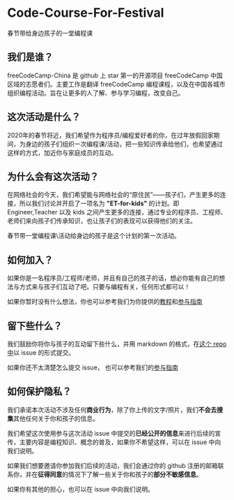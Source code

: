 # Code-Course-For-Festival
春节带给身边孩子的一堂编程课
## 我们是谁？
freeCodeCamp-China 是 github 上 star 第一的开源项目 freeCodeCamp 中国区域的志愿者们。主要工作是翻译 freeCodeCamp 编程课程，以及在中国各城市组织编程活动。旨在让更多的人了解、参与学习编程，改变自己。
## 这次活动是什么？
2020年的春节将近，我们希望作为程序员/编程爱好者的你，在过年放假回家期间，为身边的孩子们组织一次编程课/活动，把一些知识传承给他们，也希望通过这样的方式，加近你与家庭成员的互动。
## 为什么会有这次活动？
在网络社会的今天，我们希望能与网络社会的“原住民”——孩子们，产生更多的连接，所以我们讨论并开启了一项名为 **"ET-for-kids"** 的计划。即 Engineer,Teacher 以及 kids 之间产生更多的连接，通过专业的程序员、工程师、老师们来向孩子们传承知识，也让孩子们的表现可以获得他们的关注。

春节带一堂编程课\活动给身边的孩子是这个计划的第一次活动。
## 如何加入？
如果你是一名程序员/工程师/老师，并且有自己的孩子的话，想必你能有自己的想法与方式来与孩子们互动了吧。只要与编程有关，任何形式都可以！

如果你暂时没有什么想法，你也可以参考我们为你提供的[教程]()和[参与指南]()
## 留下些什么？
我们鼓励你将你与孩子的互动留下些什么，并用 markdown 的格式，在[这个 repo 中](https://github.com/freeCodeCamp-China/Code-Course-For-Festival/)以 issue 的形式提交。

如果你还不太清楚怎么提交 issue， 也可以参考我们的[参与指南]()
## 如何保护隐私？
我们承诺本次活动不涉及任何**商业行为**，除了你上传的文字/照片，我们**不会去搜集**其他任何关于你和孩子的信息。

我们希望这次使用参与这次活动 issue 中提交的**已经公开的信息**来进行后续的宣传，主要内容是编程知识、概念的普及，如果你不希望这样，可以在 issue 中向我们说明。

如果我们想要邀请你参加我们后续的活动，我们会通过你的 github 注册的邮箱联系你，并在**征得同意**的情况下了解一些关于你和孩子的**部分不敏感信息**。

如果你有其他的担心，也可以在 issue 中向我们说明。
